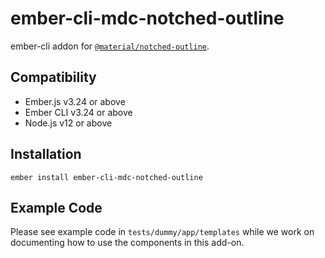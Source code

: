 ember-cli-mdc-notched-outline
======================

ember-cli addon for [`@material/notched-outline`](https://github.com/material-components/material-components-web/tree/master/packages/mdc-notched-outline).


Compatibility
------------------------------------------------------------------------------

* Ember.js v3.24 or above
* Ember CLI v3.24 or above
* Node.js v12 or above


Installation
------------

    ember install ember-cli-mdc-notched-outline
    
Example Code
---------------

Please see example code in `tests/dummy/app/templates` while we work on documenting how to 
use the components in this add-on.
